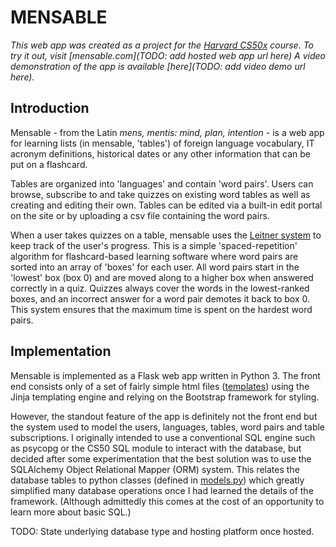 # MENSABLE 

*This web app was created as a project for the [Harvard
CS50x](https://cs50.harvard.edu/x/2022/) course. To try it out, visit
[mensable.com](TODO: add hosted web app url here) A video demonstration of the
app is available [here](TODO: add video demo url here).*


## Introduction

Mensable - from the Latin *mens, mentis: mind, plan, intention* - is a web app
for learning lists (in mensable, 'tables') of foreign language vocabulary, IT
acronym definitions, historical dates or any other information that can be put
on a flashcard. 

Tables are organized into 'languages' and contain 'word pairs'. Users can
browse, subscribe to and take quizzes on existing word tables as well as
creating and editing their own. Tables can be edited via a built-in edit portal
on the site or by uploading a csv file containing the word pairs.

When a user takes quizzes on a table, mensable uses the [Leitner
system](https://en.wikipedia.org/wiki/Leitner_system) to keep track of the
user's progress. This is a simple 'spaced-repetition' algorithm for
flashcard-based learning software where word pairs are sorted into an array of
'boxes' for each user. All word pairs start in the 'lowest' box (box 0) and are
moved along to a higher box when answered correctly in a quiz. Quizzes always
cover the words in the lowest-ranked boxes, and an incorrect answer for a word
pair demotes it back to box 0. This system ensures that the maximum time is
spent on the hardest word pairs.


## Implementation

Mensable is implemented as a Flask web app written in Python 3. The front end
consists only of a set of fairly simple html files
([templates](mensable/templates)) using the Jinja templating engine and relying
on the Bootstrap framework for styling.

However, the standout feature of the app is definitely not the front end but the
system used to model the users, languages, tables, word pairs and table
subscriptions. I originally intended to use a conventional SQL engine such as
psycopg or the CS50 SQL module to interact with the database, but decided after
some experimentation that the best solution was to use the SQLAlchemy Object
Relational Mapper (ORM) system. This relates the database tables to python
classes (defined in [models.py](mensable/models.py)) which greatly simplified
many database operations once I had learned the details of the framework.
(Although admittedly this comes at the cost of an opportunity to learn more
about basic SQL.)

TODO: State underlying database type and hosting platform once hosted.

